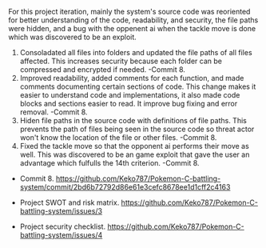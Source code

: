 For this project iteration, mainly the system's source code was reoriented for better understanding of the code, readability, and security, the file paths were hidden, 
and a bug with the oppenent ai when the tackle move is done which was discovered to be an exploit.

1. Consoladated all files into folders and updated the file paths of all files affected. This increases security because each folder can be compressed and encrypted if needed. -Commit 8.
2. Improved readability, added comments for each function, and made comments documenting certain sections of code. This change makes it easier to understand code and implementations, it also made code blocks and sections easier to read. It improve bug fixing and error removal. -Commit 8.
3. Hiden file paths in the source code with definitions of file paths. This prevents the path of files being seen in the source code so threat actor won't know the location of the file or other files. -Commit 8.
4. Fixed the tackle move so that the opponent ai performs their move as well. This was discovered to be an game exploit that gave the user an advantage which fulfulls the 14th criterion. -Commit 8.

- Commit 8. https://github.com/Keko787/Pokemon-C-battling-system/commit/2bd6b72792d86e61e3cefc8678ee1d1cff2c4163

- Project SWOT and risk matrix.  https://github.com/Keko787/Pokemon-C-battling-system/issues/3
- Project security checklist.  https://github.com/Keko787/Pokemon-C-battling-system/issues/4
